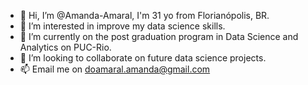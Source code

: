 - 👋 Hi, I’m @Amanda-Amaral, I'm 31 yo from Florianópolis, BR.
- 👀 I’m interested in improve my data science skills.
- 🌱 I’m currently on the post graduation program in Data Science and Analytics on PUC-Rio.
- 💞️ I’m looking to collaborate on future data science projects.
- 📫 Email me on doamaral.amanda@gmail.com

<!---
Amanda-Amaral/Amanda-Amaral is a ✨ special ✨ repository because its `README.md` (this file) appears on your GitHub profile.
You can click the Preview link to take a look at your changes.
--->
